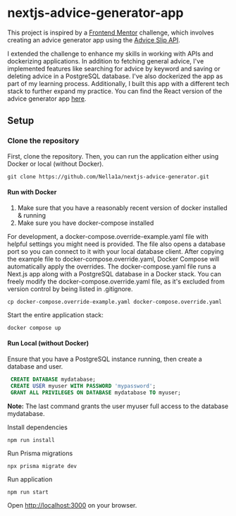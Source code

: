 # nextjs-advice-generator-app

This project is inspired by a [Frontend Mentor](https://www.frontendmentor.io/home) challenge, which involves creating an advice generator app using the [Advice Slip API](https://api.adviceslip.com/).

I extended the challenge to enhance my skills in working with APIs and dockerizing applications. In addition to fetching general advice, I've implemented features like searching for advice by keyword and saving or deleting advice in a PostgreSQL database. I've also dockerized the app as part of my learning process. Additionally, I built this app with a different tech stack to further expand my practice. You can find the React version of the advice generator app [here](https://github.com/Nella1a/react-advice-generator-app).

## Setup

### Clone the repository

First, clone the repository. Then, you can run the application either using Docker or local (without Docker).

```
git clone https://github.com/Nella1a/nextjs-advice-generator.git
```


#### Run with Docker 

 1. Make sure that you have a reasonably recent version of docker installed & running
 2. Make sure you have docker-compose installed

For development, a docker-compose.override-example.yaml file with helpful settings you might need is provided.
The file also opens a database port so you can connect to it with your local database client. 
After copying the example file to docker-compose.override.yaml, Docker Compose will automatically apply the overrides. 
The docker-compose.yaml file runs a Next.js app along with a PostgreSQL database in a Docker stack.
You can freely modify the docker-compose.override.yaml file, as it's excluded from version control by being listed in .gitignore. 

```
cp docker-compose.override-example.yaml docker-compose.override.yaml
```


Start the entire application stack: 

```
docker compose up
```

#### Run Local (without Docker)

Ensure that you have a PostgreSQL instance running, then create a database and user.

```sql
 CREATE DATABASE mydatabase;
 CREATE USER myuser WITH PASSWORD 'mypassword';
 GRANT ALL PRIVILEGES ON DATABASE mydatabase TO myuser;
```

**Note:** The last command grants the user myuser full access to the database mydatabase.

Install dependencies

```
npm run install
```


Run Prisma migrations

```
npx prisma migrate dev
```


Run application

```
npm run start
```


Open <http://localhost:3000> on your browser.

